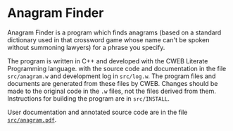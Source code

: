 # Anagram Finder

Anagram Finder is a program which finds anagrams (based on a standard
dictionary used in that crossword game whose name can't be spoken
without summoning lawyers) for a phrase you specify.

The program is written in C++ and developed with the CWEB Literate
Programming language. with the source code and documentation in
the file `src/anagram.w` and development log in `src/log.w`.  The
program files and documents are generated from these files by CWEB.
Changes should be made to the original code in the `.w` files, not
the files derived from them.  Instructions for building the program
are in `src/INSTALL`.

User documentation and annotated source code are in the file
[`src/anagram.pdf`](https://www.fourmilab.ch/anagram/anagram.pdf).

